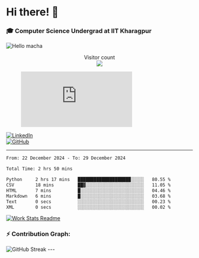 # Hi there! 👋

### 🎓 Computer Science Undergrad at IIT Kharagpur

<img src="https://raw.githubusercontent.com/sagar-viradiya/sagar-viradiya/master/resources/banner.png" alt="Hello macha">

<p align="center"> 
  Visitor count<br>
  <img src="https://profile-counter.glitch.me/sesiii/count.svg" />
</p>

<figure><embed src="https://wakatime.com/share/@81d5e6c4-c575-43e6-9a9e-85ed25517f53/42cf003a-18dd-42ef-bded-df01146821f2.svg"></embed></figure>

[![LinkedIn](https://img.shields.io/badge/LinkedIn-0077B5?style=for-the-badge&logo=linkedin&logoColor=white)](https://www.linkedin.com/in/sesidadi)  
[![GitHub](https://img.shields.io/badge/GitHub-181717?style=for-the-badge&logo=github&logoColor=white)](https://github.com/sesiii)

---
<!--START_SECTION:waka-->

```txt
From: 22 December 2024 - To: 29 December 2024

Total Time: 2 hrs 50 mins

Python     2 hrs 17 mins   ████████████████████░░░░░   80.55 %
CSV        18 mins         ██▓░░░░░░░░░░░░░░░░░░░░░░   11.05 %
HTML       7 mins          █░░░░░░░░░░░░░░░░░░░░░░░░   04.46 %
Markdown   6 mins          █░░░░░░░░░░░░░░░░░░░░░░░░   03.68 %
Text       0 secs          ░░░░░░░░░░░░░░░░░░░░░░░░░   00.23 %
XML        0 secs          ░░░░░░░░░░░░░░░░░░░░░░░░░   00.02 %
```

<!--END_SECTION:waka-->


[![Work Stats Readme](https://github.com/sesiii/sesiii/actions/workflows/main.yml/badge.svg)](https://github.com/sesiii/sesiii/actions/workflows/main.yml)

### ⚡ Contribution Graph:

<img src="https://streak-stats.demolab.com/?user=sesiii&theme=radical" alt="GitHub Streak" />
---

